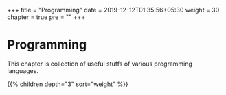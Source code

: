 +++
title = "Programming"
date = 2019-12-12T01:35:56+05:30
weight = 30
chapter = true
pre = "<b></b>"
+++

<!-- ### Chapter 5 -->

# Programming

This chapter is collection of useful stuffs of various programming languages.

{{% children depth="3" sort="weight" %}}
